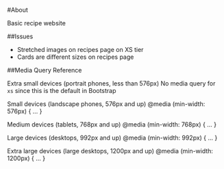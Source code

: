 #About

Basic recipe website

##Issues

- Stretched images on recipes page on XS tier
- Cards are different sizes on recipes page

##Media Query Reference


Extra small devices (portrait phones, less than 576px)
No media query for `xs` since this is the default in Bootstrap

Small devices (landscape phones, 576px and up)
@media (min-width: 576px) { ... }

Medium devices (tablets, 768px and up)
@media (min-width: 768px) { ... }

Large devices (desktops, 992px and up)
@media (min-width: 992px) { ... }

Extra large devices (large desktops, 1200px and up)
@media (min-width: 1200px) { ... }